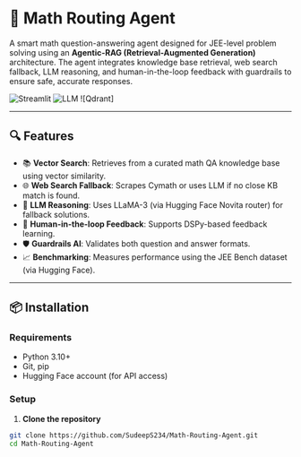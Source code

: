 # 🧠 Math Routing Agent

A smart math question-answering agent designed for JEE-level problem solving using an **Agentic-RAG (Retrieval-Augmented Generation)** architecture. The agent integrates knowledge base retrieval, web search fallback, LLM reasoning, and human-in-the-loop feedback with guardrails to ensure safe, accurate responses.

![Streamlit](https://img.shields.io/badge/Frontend-Streamlit-orange)
![LLM](https://img.shields.io/badge/LLM-LLaMA--3-yellow)
![Qdrant]

---

## 🔍 Features

- 📚 **Vector Search**: Retrieves from a curated math QA knowledge base using vector similarity.
- 🌐 **Web Search Fallback**: Scrapes Cymath or uses LLM if no close KB match is found.
- 🧠 **LLM Reasoning**: Uses LLaMA-3 (via Hugging Face Novita router) for fallback solutions.
- 🔁 **Human-in-the-loop Feedback**: Supports DSPy-based feedback learning.
- 🛡️ **Guardrails AI**: Validates both question and answer formats.
- 📈 **Benchmarking**: Measures performance using the JEE Bench dataset (via Hugging Face).

---

## 📦 Installation

### Requirements

- Python 3.10+
- Git, pip
- Hugging Face account (for API access)

### Setup

1. **Clone the repository**

```bash
git clone https://github.com/SudeepS234/Math-Routing-Agent.git
cd Math-Routing-Agent
